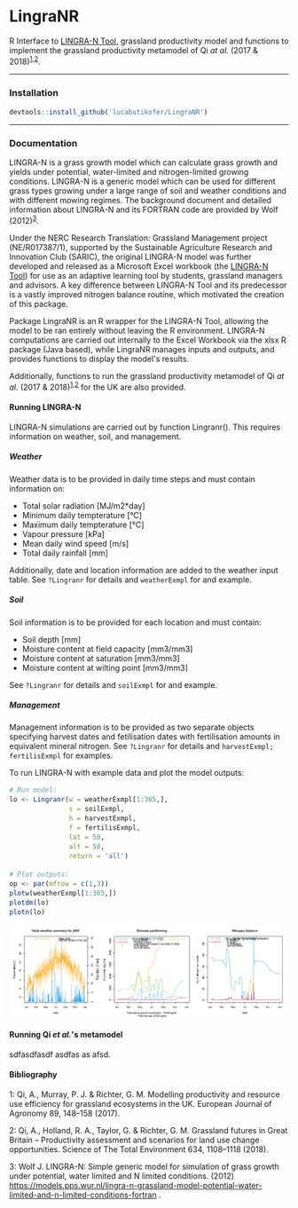 # LingraNR

R Interface to [LINGRA-N Tool](https://widgets.figshare.com/articles/11359613/embed?show_title=1), grassland productivity model and functions to implement the grassland productivity metamodel of Qi <i>at al.</i> (2017 & 2018)<sup>[1](#foot1),[2](#foot1)</sup>.


***
### Installation
```R
devtools::install_github('lucabutikofer/LingraNR')
```

***
### Documentation

LINGRA-N  is a  grass growth model which can calculate grass growth and yields under potential, water-limited and nitrogen-limited growing conditions. LINGRA-N is a generic model which can be used for different grass types growing under a large range of soil and weather conditions and with different mowing regimes. The background document and detailed information about LINGRA-N and its FORTRAN code are provided by Wolf (2012)<sup>[3](#footn3)</sup>.

Under the NERC Research Translation: Grassland Management project (NE/R017387/1), supported by the Sustainable Agriculture Research and Innovation Club (SARIC), the original LINGRA-N model was further developed and released as a Microsoft Excel workbook (the [LINGRA-N Tool](https://widgets.figshare.com/articles/11359613/embed?show_title=1)) for use as an adaptive learning tool by students, grassland managers and advisors. A key difference between LINGRA-N Tool and its predecessor is a vastly improved nitrogen balance routine, which motivated the creation of this package.

Package LingraNR is an R wrapper for the LINGRA-N Tool, allowing the model to be ran entirely without leaving the R environment. LINGRA-N computations are carried out internally to the Excel Workbook via the xlsx R package (Java based), while LingraNR manages inputs and outputs, and provides functions to display the model's results.

Additionally, functions to run the grassland productivity metamodel of Qi <i>at al.</i> (2017 & 2018)<sup>[1](#foot1),[2](#foot1)</sup> for the UK are also provided.

#### Running LINGRA-N

LINGRA-N simulations are carried out by function Lingranr(). This requires information on weather, soil, and management.

##### Weather
Weather data is to be provided in daily time steps and must contain information on:

  * Total solar radiation [MJ/m2*day]
  * Minimum daily tempterature [°C]
  * Maximum daily tempterature [°C]
  * Vapour pressure [kPa]
  * Mean daily wind speed [m/s]
  * Total daily rainfall [mm]

Additionally, date and location information are added to the weather input table. See `?Lingranr` for details and `weatherExmpl` for and example.

##### Soil
Soil information is to be provided for each location and must contain:

  * Soil depth [mm]
  * Moisture content at field capacity [mm3/mm3]
  * Moisture content at saturation [mm3/mm3]
  * Moisture content at wilting point [mm3/mm3]

See `?Lingranr` for details and `soilExmpl` for and example.

##### Management
Management information is to be provided as two separate objects specifying harvest dates and fetilisation dates with fertilisation amounts in equivalent mineral nitrogen.
See `?Lingranr` for details and `harvestExmpl; fertilisExmpl` for examples.

To run LINGRA-N with example data and plot the model outputs:

```R
# Run model:
lo <- Lingranr(w = weatherExmpl[1:365,],
               s = soilExmpl,
               h = harvestExmpl,
               f = fertilisExmpl,
               lat = 50,
               alt = 50,
               return = 'all')

# Plot outputs:
op <- par(mfrow = c(1,3))
plotw(weatherExmpl[1:365,])
plotdm(lo)
plotn(lo)
```
![alt text][lingraOutpu1]


#### Running Qi <i>et al.</i>'s metamodel

sdfasdfasdf asdfas as afsd.


#### Bibliography

<a name="footn1">1</a>: Qi, A., Murray, P. J. & Richter, G. M. Modelling productivity and resource use efficiency for grassland ecosystems in the UK. European Journal of Agronomy 89, 148–158 (2017).

<a name="footn2">2</a>: Qi, A., Holland, R. A., Taylor, G. & Richter, G. M. Grassland futures in Great Britain – Productivity assessment and scenarios for land use change opportunities. Science of The Total Environment 634, 1108–1118 (2018).

<a name="footn3">3</a>: Wolf J. LINGRA-N: Simple generic model for simulation of grass growth under potential,
water limited and N limited conditions. (2012) https://models.pps.wur.nl/lingra-n-grassland-model-potential-water-limited-and-n-limited-conditions-fortran .

[lingraOutpu1]: https://github.com/lucabutikofer/LingraNR/blob/master/man/figures/LingranrOutput.png "Output of Lingranr function"
